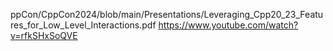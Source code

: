 









ppCon/CppCon2024/blob/main/Presentations/Leveraging_Cpp20_23_Features_for_Low_Level_Interactions.pdf
https://www.youtube.com/watch?v=rfkSHxSoQVE